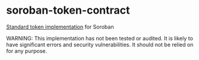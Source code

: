 # soroban-token-contract

[Standard token implementation](https://soroban.stellar.org/docs/standard-contracts/token-contract/) for Soroban

WARNING: This implementation has not been tested or audited. It is likely to
have significant errors and security vulnerabilities. It should not be relied
on for any purpose.
